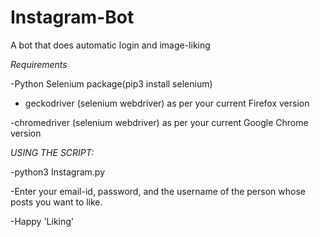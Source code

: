 # Instagram-Bot
A bot that does automatic login and image-liking

*Requirements*

-Python Selenium package(pip3 install selenium)
  
- geckodriver (selenium webdriver) as per your current Firefox version

-chromedriver (selenium webdriver) as per your current Google Chrome version
   
*USING THE SCRIPT:*

-python3 Instagram.py

-Enter your email-id, password, and the username of the person whose posts you want to like.

-Happy 'Liking'
